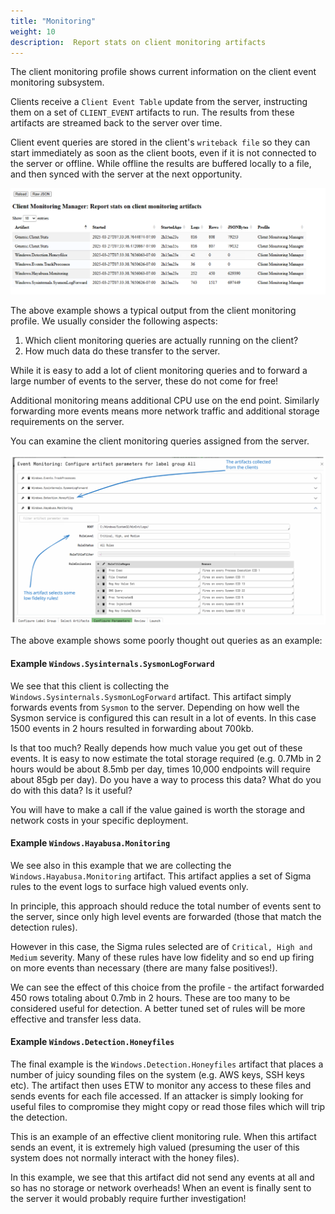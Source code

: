 ```yaml
---
title: "Monitoring"
weight: 10
description:  Report stats on client monitoring artifacts
---
```



The client monitoring profile shows current information on the client
event monitoring subsystem.

Clients receive a `Client Event Table` update from the server,
instructing them on a set of `CLIENT_EVENT` artifacts to run. The
results from these artifacts are streamed back to the server over
time.

Client event queries are stored in the client's `writeback file` so
they can start immediately as soon as the client boots, even if it is
not connected to the server or offline. While offline the results are
buffered locally to a file, and then synced with the server at the
next opportunity.

![Client Monitoring Profile](profile.png)

The above example shows a typical output from the client monitoring
profile. We usually consider the following aspects:

1. Which client monitoring queries are actually running on the client?
2. How much data do these transfer to the server.


While it is easy to add a lot of client monitoring queries and to
forward a large number of events to the server, these do not come for
free!

Additional monitoring means additional CPU use on the end
point. Similarly forwarding more events means more network traffic and
additional storage requirements on the server.

You can examine the client monitoring queries assigned from the server.

![Client Monitoring Configuration](client_monitoring_configuration.svg)


The above example shows some poorly thought out queries as an example:


#### Example `Windows.Sysinternals.SysmonLogForward`

We see that this client is collecting the
`Windows.Sysinternals.SysmonLogForward` artifact. This artifact simply
forwards events from `Sysmon` to the server. Depending on how well the
Sysmon service is configured this can result in a lot of events. In
this case 1500 events in 2 hours resulted in forwarding about 700kb.

Is that too much? Really depends how much value you get out of these
events. It is easy to now estimate the total storage required
(e.g. 0.7Mb in 2 hours would be about 8.5mb per day, times 10,000
endpoints will require about 85gb per day). Do you have a way to
process this data? What do you do with this data? Is it useful?

You will have to make a call if the value gained is worth the storage
and network costs in your specific deployment.

#### Example `Windows.Hayabusa.Monitoring`

We see also in this example that we are collecting the
`Windows.Hayabusa.Monitoring` artifact. This artifact applies a set of
Sigma rules to the event logs to surface high valued events only.

In principle, this approach should reduce the total number of events
sent to the server, since only high level events are forwarded (those
that match the detection rules).

However in this case, the Sigma rules selected are of `Critical, High
and Medium` severity. Many of these rules have low fidelity and so end
up firing on more events than necessary (there are many false
positives!).

We can see the effect of this choice from the profile - the artifact
forwarded 450 rows totaling about 0.7mb in 2 hours. These are too
many to be considered useful for detection. A better tuned set of
rules will be more effective and transfer less data.


#### Example `Windows.Detection.Honeyfiles`

The final example is the `Windows.Detection.Honeyfiles` artifact that
places a number of juicy sounding files on the system (e.g. AWS keys,
SSH keys etc). The artifact then uses ETW to monitor any access to
these files and sends events for each file accessed. If an attacker is
simply looking for useful files to compromise they might copy or read
those files which will trip the detection.

This is an example of an effective client monitoring rule. When this
artifact sends an event, it is extremely high valued (presuming the
user of this system does not normally interact with the honey
files).

In this example, we see that this artifact did not send any events at
all and so has no storage or network overheads! When an event is
finally sent to the server it would probably require further
investigation!
